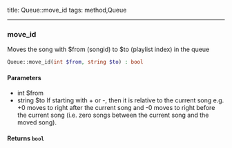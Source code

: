title: Queue::move_id
tags: method,Queue

---

<div class="method">
<h3 class="method-name">move_id</h3>
<p>Moves the song with $from (songid) to $to (playlist index) in the queue</p>

```php
Queue::move_id(int $from, string $to) : bool
```

#### Parameters

*  int $from
*  string $to If starting with + or -, then it is relative to the current song
e.g. +0 moves to right after the current song and -0 moves to right before the current song
(i.e. zero songs between the current song and the moved song).


#### Returns `bool`




</div>